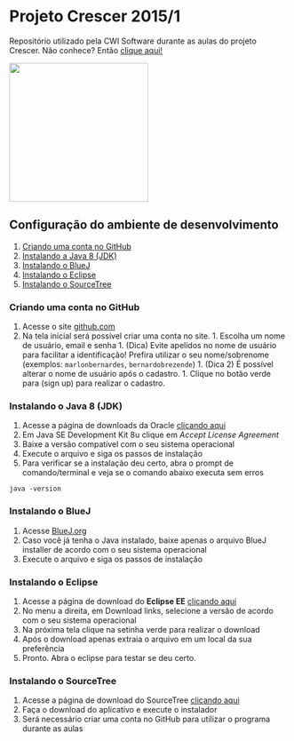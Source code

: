 
# Projeto Crescer 2015/1
Repositório utilizado pela CWI Software durante as aulas do projeto Crescer. Não conhece? Então [clique aqui!](http://www.cwi.com.br/Empresa/Crescer)

<img src="https://cloud.githubusercontent.com/assets/2975955/6779644/f3f198d8-d13c-11e4-9361-08b8e673a49d.png" height="250">

## Configuração do ambiente de desenvolvimento

  1. [Criando uma conta no GitHub](#github)
  1. [Instalando a Java 8 (JDK)](#java8)
  1. [Instalando o BlueJ](#bluej)
  1. [Instalando o Eclipse](#eclipse)
  1. [Instalando o SourceTree](#sourcetree)


<a name="github"></a>
### Criando uma conta no GitHub

  1. Acesse o site [github.com](https://github.com/)
  1. Na tela inicial será possível criar uma conta no site. 
  	1. Escolha um nome de usuário, email e senha 
  	1. (Dica) Evite apelidos no nome de usuário para facilitar a identificação! Prefira utilizar o seu nome/sobrenome (exemplos: `marlonbernardes`, `bernardobrezende`)
  	1. (Dica 2) É possível alterar o nome de usuário após o cadastro. 
  	1. Clique no botão verde para (sign up) para realizar o cadastro.

<a name="java8"></a>
### Instalando o Java 8 (JDK)

  1. Acesse a página de downloads da Oracle [clicando aqui](http://www.oracle.com/technetwork/java/javase/downloads/jdk8-downloads-2133151.html)
  1. Em  Java SE Development Kit 8u<xx> clique em *Accept License Agreement*
  1. Baixe a versão compatível com o seu sistema operacional	
  1. Execute o arquivo e siga os passos de instalação
  1. Para verificar se a instalação deu certo, abra o prompt de comando/terminal e veja se o comando abaixo executa sem erros

  ```		
  java -version
  ```
	
<a name="bluej"></a>
### Instalando o BlueJ

  1. Acesse [BlueJ.org](http://www.bluej.org/)
  1. Caso você já tenha o Java instalado, baixe apenas o arquivo BlueJ installer de acordo com o seu sistema operacional
  1. Execute o arquivo e siga os passos de instalação

<a name="eclipse"></a>
### Instalando o Eclipse

  1. Acesse a página de download do **Eclipse EE** [clicando aqui](http://www.eclipse.org/downloads/packages/eclipse-ide-java-ee-developers/lunasr2)
  1. No menu a direita, em Download links, selecione a versão de acordo com o seu sistema operacional
  1. Na próxima tela clique na setinha verde para realizar o download 
  1. Após o download apenas extraia o arquivo em um local da sua preferência 
  1. Pronto. Abra o eclipse para testar se deu certo.

<a name="sourcetree"></a>
### Instalando o SourceTree

  1. Acesse a página de download do SourceTree [clicando aqui](http://www.sourcetreeapp.com)
  1. Faça o download do aplicativo e execute o instalador
  1. Será necessário criar uma conta no GitHub para utilizar o programa durante as aulas
